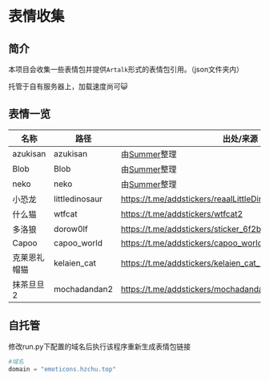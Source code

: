 # 表情收集

## 简介

本项目会收集一些表情包并提供`Artalk`形式的表情包引用。（json文件夹内）

托管于自有服务器上，加载速度尚可😺

## 表情一览

| 名称         | 路径           | 出处/来源                                                    |
| ------------ | -------------- | ------------------------------------------------------------ |
| azukisan     | azukisan       | 由[Summer](https://www.flyalready.cn/)整理                   |
| Blob         | Blob           | 由[Summer](https://www.flyalready.cn/)整理                   |
| neko         | neko           | 由[Summer](https://www.flyalready.cn/)整理                   |
| 小恐龙       | littledinosaur | https://t.me/addstickers/reaalLittleDinosaurHD               |
| 什么猫       | wtfcat         | https://t.me/addstickers/wtfcat2                             |
| 多洛狼       | dorow0lf   | https://t.me/addstickers/sticker_6f2be407_by_moe_sticker_bot |
| Capoo        | capoo_world    | https://t.me/addstickers/capoo_world123_by_moe_sticker_bot   |
| 克莱恩礼帽猫 | kelaien_cat    | https://t.me/addstickers/kelaien_cat_by_moe_sticker_bot      |
| 抹茶旦旦2    | mochadandan2   | https://t.me/addstickers/mochadandan2                        |

## 自托管

修改run.py下配置的域名后执行该程序重新生成表情包链接

```python
#域名
domain = "emoticons.hzchu.top"
```

